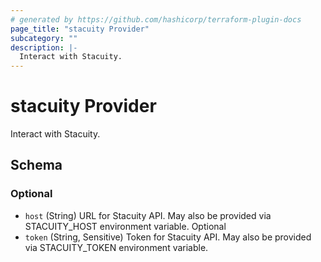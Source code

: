 ```yaml
---
# generated by https://github.com/hashicorp/terraform-plugin-docs
page_title: "stacuity Provider"
subcategory: ""
description: |-
  Interact with Stacuity.
---
```


# stacuity Provider

Interact with Stacuity.



<!-- schema generated by tfplugindocs -->
## Schema

### Optional

- `host` (String) URL for Stacuity API. May also be provided via STACUITY_HOST environment variable. Optional
- `token` (String, Sensitive) Token for Stacuity API. May also be provided via STACUITY_TOKEN environment variable.
